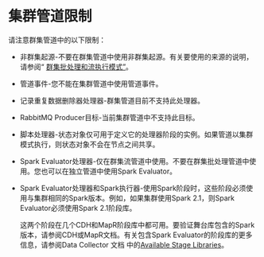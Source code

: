 # 集群管道限制

请注意群集管道中的以下限制：

- 非群集起源-不要在群集管道中使用非群集起源。有关要使用的来源的说明，请参阅“ [群集批处理和流执行模式”](https://streamsets.com/documentation/controlhub/latest/help/datacollector/UserGuide/Cluster_Mode/ClusterPipelines.html#concept_rjc_4m5_lx)。

- 管道事件-您不能在集群管道中使用管道事件。

- 记录重复数据删除器处理器-群集管道目前不支持此处理器。

- RabbitMQ Producer目标-当前集群管道中不支持此目标。

- 脚本处理器-状态对象仅可用于定义它的处理器阶段的实例。如果管道以集群模式执行，则状态对象不会在节点之间共享。

- Spark Evaluator处理器-仅在群集流管道中使用。不要在群集批处理管道中使用。您也可以在独立管道中使用Spark Evaluator。

- Spark Evaluator处理器和Spark执行器-使用Spark阶段时，这些阶段必须使用与集群相同的Spark版本。例如，如果集群使用Spark 2.1，则Spark Evaluator必须使用Spark 2.1阶段库。

  这两个阶段在几个CDH和MapR阶段库中都可用。要验证舞台库包含的Spark版本，请参阅CDH或MapR文档。有关包含Spark Evaluator的阶段库的更多信息，请参阅Data Collector 文档 中的[Available Stage Libraries](https://streamsets.com/documentation/datacollector/latest/help/#datacollector/UserGuide/Installation/AddtionalStageLibs.html%23concept_evs_xkm_s5)。